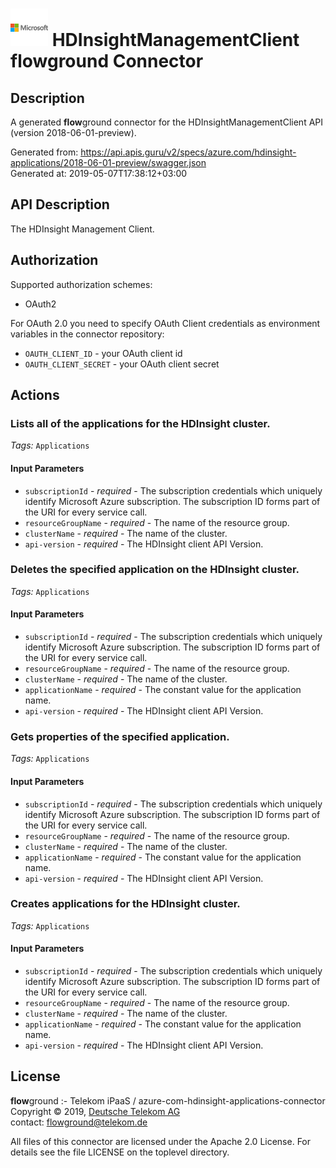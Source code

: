 # ![LOGO](logo.png) HDInsightManagementClient **flow**ground Connector

## Description

A generated **flow**ground connector for the HDInsightManagementClient API (version 2018-06-01-preview).

Generated from: https://api.apis.guru/v2/specs/azure.com/hdinsight-applications/2018-06-01-preview/swagger.json<br/>
Generated at: 2019-05-07T17:38:12+03:00

## API Description

The HDInsight Management Client.

## Authorization

Supported authorization schemes:
- OAuth2

For OAuth 2.0 you need to specify OAuth Client credentials as environment variables in the connector repository:
* `OAUTH_CLIENT_ID` - your OAuth client id
* `OAUTH_CLIENT_SECRET` - your OAuth client secret

## Actions

### Lists all of the applications for the HDInsight cluster.

*Tags:* `Applications`

#### Input Parameters
* `subscriptionId` - _required_ - The subscription credentials which uniquely identify Microsoft Azure subscription. The subscription ID forms part of the URI for every service call.
* `resourceGroupName` - _required_ - The name of the resource group.
* `clusterName` - _required_ - The name of the cluster.
* `api-version` - _required_ - The HDInsight client API Version.

### Deletes the specified application on the HDInsight cluster.

*Tags:* `Applications`

#### Input Parameters
* `subscriptionId` - _required_ - The subscription credentials which uniquely identify Microsoft Azure subscription. The subscription ID forms part of the URI for every service call.
* `resourceGroupName` - _required_ - The name of the resource group.
* `clusterName` - _required_ - The name of the cluster.
* `applicationName` - _required_ - The constant value for the application name.
* `api-version` - _required_ - The HDInsight client API Version.

### Gets properties of the specified application.

*Tags:* `Applications`

#### Input Parameters
* `subscriptionId` - _required_ - The subscription credentials which uniquely identify Microsoft Azure subscription. The subscription ID forms part of the URI for every service call.
* `resourceGroupName` - _required_ - The name of the resource group.
* `clusterName` - _required_ - The name of the cluster.
* `applicationName` - _required_ - The constant value for the application name.
* `api-version` - _required_ - The HDInsight client API Version.

### Creates applications for the HDInsight cluster.

*Tags:* `Applications`

#### Input Parameters
* `subscriptionId` - _required_ - The subscription credentials which uniquely identify Microsoft Azure subscription. The subscription ID forms part of the URI for every service call.
* `resourceGroupName` - _required_ - The name of the resource group.
* `clusterName` - _required_ - The name of the cluster.
* `applicationName` - _required_ - The constant value for the application name.
* `api-version` - _required_ - The HDInsight client API Version.

## License

**flow**ground :- Telekom iPaaS / azure-com-hdinsight-applications-connector<br/>
Copyright © 2019, [Deutsche Telekom AG](https://www.telekom.de)<br/>
contact: flowground@telekom.de

All files of this connector are licensed under the Apache 2.0 License. For details
see the file LICENSE on the toplevel directory.
